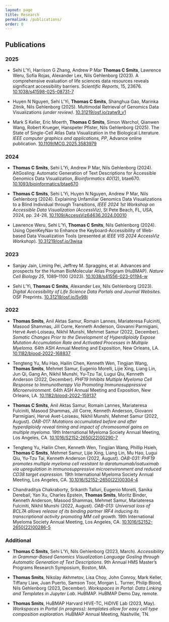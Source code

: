 ```yaml
---
layout: page
title: Research
permalink: /publications/
order: 0
---
```


## Publications
### 2025
- Sehi L’Yi, Harrison G Zhang, Andrew P Mar <b>Thomas C Smits</b>, Lawrence Weru, Sofía Rojas, Alexander Lex, Nils Gehlenborg (2023). A comprehensive evaluation of life sciences data resources reveals significant accessibility barriers. _Scientific Reports_, 15, 23676. [10.1038/s41598-025-08731-7](https://doi.org/10.1038/s41598-025-08731-7)

- Huyen N Nguyen, Sehi L'Yi, <b>Thomas C Smits</b>, Shanghua Gao, Marinka Zitnik, Nils Gehlenborg (2025). Multimodal Retrieval of Genomics Data Visualizations _(under review)_. [10.31219/osf.io/zatw9_v1](https://doi.org/10.31219/osf.io/zatw9_v1)

- Mark S Keller, Eric Moerth, <b>Thomas C Smits</b>, Simon Warchol, Qianwen Wang, Robert Krueger, Hanspeter Pfister, Nils Gehlenborg (2025). The State of Single-Cell Atlas Data Visualization in the Biological Literature. _IEEE computer graphics and applications, PP_, Advance online publication. [10.1109/MCG.2025.3583979](https://doi.org/10.1109/MCG.2025.3583979)

### 2024
- <b>Thomas C Smits</b>, Sehi L’Yi, Andrew P Mar, Nils Gehlenborg (2024). AltGosling: Automatic Generation of Text Descriptions for Accessible Genomics Data Visualization, _Bioinformatics 40_(12), btae670. [10.1093/bioinformatics/btae670](https://doi.org/10.1093/bioinformatics/btae670) 

- <b>Thomas C Smits</b>, Sehi L’Yi, Huyen N Nguyen, Andrew P Mar, Nils Gehlenborg (2024). Explaining Unfamiliar Genomics Data Visualizations to a Blind Individual through Transitions, _IEEE 2024 1st Workshop on Accessible Data Visualization (AccessViz)_, St Pete Beach, FL, USA, 2024, pp. 24-28, [10.1109/AccessViz64636.2024.00010](https://doi.org/10.1109/AccessViz64636.2024.00010)

- Lawrence Weru, Sehi L’Yi, <b>Thomas C Smits</b>, Nils Gehlenborg (2024). Using OpenKeyNav to Enhance the Keyboard-Accessibility of Web-based Data Visualization Tools (presented at _IEEE VIS 2024 AccessViz Workshop_). [10.31219/osf.io/3wjsa](https://doi.org/10.31219/osf.io/3wjsa)

### 2023
- Sanjay Jain, Liming Pei, Jeffrey M. Spraggins, et al. Advances and prospects for the Human BioMolecular Atlas Program (HuBMAP). _Nature Cell Biology 25_, 1089–1100 (2023). [10.1038/s41556-023-01194-w](https://doi.org/10.1038/s41556-023-01194-w)

- Sehi L’Yi, <b>Thomas C Smits</b>, Alexander Lex, Nils Gehlenborg (2023). _Digital Accessibility of Life Science Data Portals and Journal Websites._ OSF Preprints. [10.31219/osf.io/5v98j](https://doi.org/10.31219/osf.io/5v98j)

### 2022
- <b>Thomas Smits</b>, Anil Aktas Samur, Romain Lannes, Mariateresa Fulciniti, Masood Shammas, Jill Corre, Kenneth Anderson, Giovanni Parmigiani, Hervé Avet-Loiseau, Nikhil Munshi, Mehmet Samur (2022, December). _Somatic Changes Prior to the Development of Hyperdiploidy Expose Mutation Accumulation Rate and Activated Processes in Multiple Myeloma._ 64th ASH Annual Meeting and Exposition, New Orleans, LA. [10.1182/blood-2022-168837](https://doi.org/10.1182/blood-2022-168837)

- Tengteng Yu, Mu Hao, Hailin Chen, Kenneth Wen, Tingjian Wang, <b>Thomas Smits</b>, Mehmet Samur, Eugenio Morelli, Lijie Xing, Liang Lin, Jun Qi, Gang An, Nikhil Munshi, Yu-Tzu Tai, Lugui Qiu, Kenneth Anderson (2022, December). _PHF19 Inhibits Multiple Myeloma Cell Response to Immunotherapy Via Promoting Immunosuppressive Microenvironment._ 64th ASH Annual Meeting and Exposition, New Orleans, LA. [10.1182/blood-2022-159137](https://doi.org/10.1182/blood-2022-159137) 

- <b>Thomas C Smits</b>, Anil Aktas Samur, Romain Lannes, Mariateresa Fulciniti, Masood Shammas, Jill Corre, Kenneth Anderson, Giovanni Parmigiani, Hervé Avet-Loiseau, Nikhil Munshi, Mehmet Samur (2022, August). _OAB-017: Mutations accumulated before and after hyperdiploidy reveal timing and impact of chromosomal gains on multiple myeloma._ 19th International Myeloma Society Annual Meeting, Los Angeles, CA. [10.1016/S2152-2650(22)00290-7](https://doi.org/10.1016/S2152-2650(22)00290-7)

- Tengteng Yu, Hailin Chen, Kenneth Wen, Tingjian Wang, Phillip Hsieh, <b>Thomas C Smits</b>, Mehmet Samur, Lijie Xing, Liang Lin, Mu Hao, Lugui Qiu, Yu-Tzu Tai, Kenneth Anderson (2022, August). _OAB-031: PHF19 promotes multiple myeloma cell resistant to daratumumab/isatuximab via upregulation in immunosuppressive microenvironment and reduced CD38 target expression._ 19th International Myeloma Society Annual Meeting, Los Angeles, CA. [10.1016/S2152-2650(22)00304-4](https://doi.org/10.1016/S2152-2650(22)00304-4)

- Chandraditya Chakraborty, Srikanth Talluri, Eugenio Morelli, Sanika Derebail, Yan Xu, Charles Epstein, <b>Thomas Smits</b>, Moritz Binder, Kenneth Anderson, Masood Shammas, Mehmet Samur, Mariateresa Fulciniti, Nikhil Munshi (2022, August). _OAB-013: Universal loss of BCL7A allows release of its binding partner IRF4 inducing its transcriptional activity promoting MM cell growth._ 19th International Myeloma Society Annual Meeting, Los Angeles, CA. [10.1016/S2152-2650(22)00286-5](https://doi.org/10.1016/S2152-2650(22)00286-5)


### Additional
- <b>Thomas C Smits</b>, Sehi L’Yi, Nils Gehlenborg (2023, March). _Accessibility in Grammar-Based Genomics Visualization Language Gosling through Automatic Generation of Text Descriptions_. 9th Annual HMS Master’s Programs Research Symposium, Boston, MA.

- <b>Thomas Smits</b>, Nikolay Akhmetov, Lisa Choy, John Conroy, Mark Keller, Tiffany Liaw, Juan Puerto, Samson Toor, Morgan L. Turner, Philip Blood, Nils Gehlenborg (2023, December). _Workspaces in Portal: Data Linking and Templates in Jupyter Lab._ HuBMAP. HuBMAP Demo Day, remote.

- <b>Thomas Smits</b>, HuBMAP Harvard HIVE-TC, HiDIVE Lab (2023, May). _Workspaces in Portal (in progress): templates allow for easy cell type composition exploration._ HuBMAP Annual Meeting, Nashville, TN.
